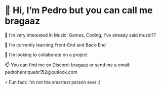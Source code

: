 <!DOCTYPE html>
<html lang="en">
<head>
    <meta charset="UTF-8">
    <meta name="viewport" content="width=device-width, initial-scale=1.0">
</head>
<body>
    <h1> 👋 Hi, I’m <Strong>Pedro</strong> but you can call me bragaaz </h1>
    <p> 👀 I’m very interested in Music, Games, Coding, I've already said music?? </p>
    <p> 🌱 I’m currently learning Front-End and Back-End  </p>
    <p>  💞️ I’m looking to collaborate on a project </p>
    <p> 📫 You can find me on Discord: bragaaz or send me a email: pedrohenriquebr152@outlook.com </p>
    <p> ⚡ Fun fact: I'm not the smartest person ever :) </p>
</body>
</html>
